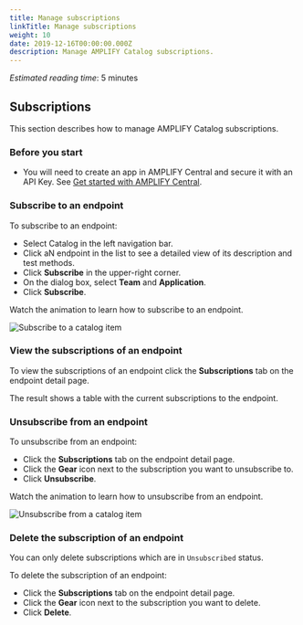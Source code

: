 ```yaml
---
title: Manage subscriptions
linkTitle: Manage subscriptions
weight: 10
date: 2019-12-16T00:00:00.000Z
description: Manage AMPLIFY Catalog subscriptions.
---
```

*Estimated reading time*: 5 minutes

## Subscriptions

This section describes how to manage AMPLIFY Catalog subscriptions.

### Before you start

* You will need to create an app in AMPLIFY Central and secure it with an API Key. See [Get started with AMPLIFY Central](/docs/central/quickstart).

### Subscribe to an endpoint

To subscribe to an endpoint:

* Select Catalog in the left navigation bar.
* Click aN endpoint in the list to see a detailed view of its description and test methods.
* Click **Subscribe** in the upper-right corner.
* On the dialog box, select **Team** and **Application**.
* Click **Subscribe**.

Watch the animation to learn how to subscribe to an endpoint.

![Subscribe to a catalog item](/Images/central/catalog_subscribe.gif)

### View the subscriptions of an endpoint

To view the subscriptions of an endpoint click the **Subscriptions** tab on the endpoint detail page.

The result shows a table with the current subscriptions to the endpoint.

### Unsubscribe from an endpoint

To unsubscribe from an endpoint:

* Click the **Subscriptions** tab on the endpoint detail page.
* Click the **Gear** icon next to the subscription you want to unsubscribe to.
* Click **Unsubscribe**.

Watch the animation to learn how to unsubscribe from an endpoint.

![Unsubscribe from a catalog item](/Images/central/catalog_unsubscribe.gif)

### Delete the subscription of an endpoint

You can only delete subscriptions which are in `Unsubscribed` status.

To delete the subscription of an endpoint:

* Click the **Subscriptions** tab on the endpoint detail page.
* Click the **Gear** icon next to the subscription you want to delete.
* Click **Delete**.